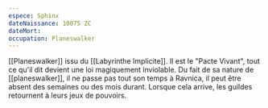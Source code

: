 ```yaml
---
espece: Sphinx
dateNaissance: 10075 ZC
dateMort: 
occupation: Planeswalker
---
```

[[Planeswalker]] issu du [[Labyrinthe Implicite]]. Il est le "Pacte Vivant", tout ce qu'il dit devient une loi magiquement inviolable. Du fait de sa nature de [[planeswalker]], il ne passe pas tout son temps à Ravnica, il peut être absent des semaines ou des mois durant. Lorsque cela arrive, les guildes retournent à leurs jeux de pouvoirs.